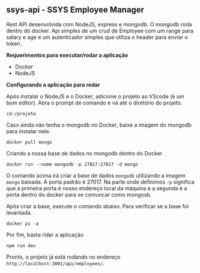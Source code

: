 ## ssys-api - SSYS Employee Manager
Rest API desenvolvida com NodeJS, express e mongodb. O mongodb roda dentro do docker. Api simples de um crud de Employee com um range para salary e age e um autenticador simples que utiliza o header para enviar o token. 

**Requerimentos para executar/rodar a aplicação**
- Docker
- NodeJS

**Configurando a aplicação para rodar**

Após instalar o NodeJS e o Docker, adicione o projeto ao VScode (é um bom editor). Abra o prompt de comando e vá até o diretório do projeto. 

```cd:/projeto``` 

Caso ainda não tenha o mongodb no Docker, baixe a imagem do mongodb para instalar nele.

```docker pull mongo```

Criando a nossa base de dados no mongodb dentro do Docker

```docker run --name mongodb -p 27017:27017 -d mongo```

O comando acima irá criar a base de dados ```mongodb``` utilizando a imagem ```mongo``` baixada. A porta padrão é 27017.
Na parte onde definimos ```-p``` significa que a primeira porta é nosso endereço local da máquina e a segunda é a porta dentro do docker para se comuncar como mongosb.

Após criar a base, execute o comando abaixo. Para verificar se a base foi levantada.  

```docker ps -a```

Por fim, basta ridar a aplicação

```npm run dev```

Pronto, o projeto já está rodando no endereço ```http://localhost:3001/api/employees/```.

